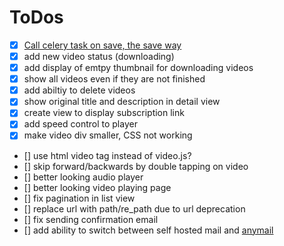 # ToDos

* [X] [Call celery task on save, the save way](https://stackoverflow.com/a/54313701)
* [X] add new video status (downloading)
* [X] add display of emtpy thumbnail for downloading videos
* [X] show all videos even if they are not finished
* [X] add abiltiy to delete videos
* [X] show original title and description in detail view
* [X] create view to display subscription link
* [X] add speed control to player
* [X] make video div smaller, CSS not working
* [] use html video tag instead of video.js?
* [] skip forward/backwards by double tapping on video
* [] better looking audio player
* [] better looking video playing page
* [] fix pagination in list view
* [] replace url with path/re_path due to url deprecation
* [] fix sending confirmation email
* [] add ability to switch between self hosted mail and [anymail](https://anymail.dev/en/stable/)
